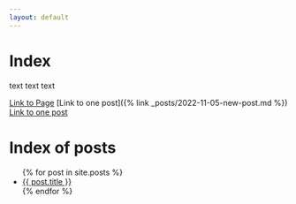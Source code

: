 ```yaml
---
layout: default
---
```


# Index

text text text  

[Link to Page](./Page)
[Link to one post]({% link _posts/2022-11-05-new-post.md %})
[Link to one post](/_posts/2022-11-05-new-post.md)

# Index of posts

<ul>
  {% for post in site.posts %}
    <li>
      <a href="{{ post.url }}">{{ post.title }}</a>
    </li>
  {% endfor %}
</ul>

